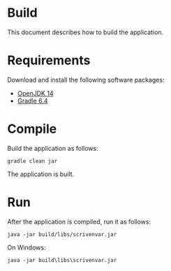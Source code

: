 # Build

This document describes how to build the application.

# Requirements

Download and install the following software packages:

* [OpenJDK 14](https://openjdk.java.net)
* [Gradle 6.4](https://gradle.org/releases)

# Compile

Build the application as follows:

    gradle clean jar

The application is built.

# Run

After the application is compiled, run it as follows:

    java -jar build/libs/scrivenvar.jar

On Windows:

    java -jar build\libs\scrivenvar.jar

